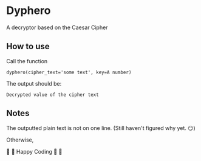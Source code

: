 # Dyphero
A decryptor based on the Caesar Cipher
## How to use

Call the function

`dyphero(cipher_text='some text', key=A number)`

The output should be: 

`Decrypted value of the cipher text`

## Notes

The outputted plain text is not on one line. (Still haven't figured why yet. :smirk:)

Otherwise,

:partying_face: :partying_face: Happy Coding :partying_face: :partying_face:
